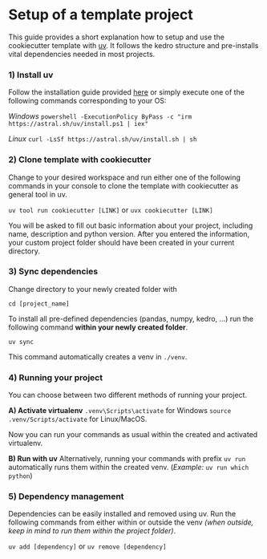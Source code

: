 # Setup of a template project

This guide provides a short explanation how to setup and use the cookiecutter template with [uv](https://docs.astral.sh/uv/). It follows the kedro structure and pre-installs vital dependencies needed in most projects.

### 1) Install uv

Follow the installation guide provided [here](https://docs.astral.sh/uv/getting-started/installation/) or simply execute one of the following commands corresponding to your OS:

*Windows*
`powershell -ExecutionPolicy ByPass -c "irm https://astral.sh/uv/install.ps1 | iex"`

*Linux*
`curl -LsSf https://astral.sh/uv/install.sh | sh`

### 2) Clone template with cookiecutter

Change to your desired workspace and run either one of the following commands in your console to clone the template with cookiecutter as general tool in uv.

`uv tool run cookiecutter [LINK]` or `uvx cookiecutter [LINK]`

You will be asked to fill out basic information about your project, including name, description and python version.
After you entered the information, your custom project folder should have been created in your current directory.

### 3) Sync dependencies

Change directory to your newly created folder with

`cd [project_name]`

To install all pre-defined dependencies (pandas, numpy, kedro, ...) run the following command **within your newly created folder**.

`uv sync`

This command automatically creates a venv in `./venv`.

### 4) Running your project

You can choose between two different methods of running your project.

**A) Activate virtualenv**
`.venv\Scripts\activate` for Windows 
`source .venv/Scripts/activate` for Linux/MacOS.

Now you can run your commands as usual within the created and activated virtualenv.

**B) Run with uv**
Alternatively, running your commands with prefix `uv run` automatically runs them within the created venv.
(*Example:* `uv run which python`)

### 5) Dependency management
Dependencies can be easily installed and removed using uv. Run the following commands from either within or outside the venv *(when outside, keep in mind to run them within the project folder)*.

`uv add [dependency]` or `uv remove [dependency]`